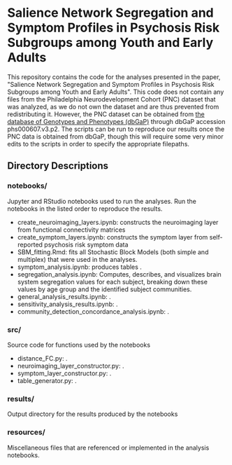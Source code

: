 # Salience Network Segregation and Symptom Profiles in Psychosis Risk Subgroups among Youth and Early Adults
This repository contains the code for the analyses presented in the paper, "Salience Network Segregation and Symptom Profiles in Psychosis Risk Subgroups among Youth and Early Adults". This code does not contain any files from the Philadelphia Neurodevelopment Cohort (PNC) dataset that was analyzed, as we do not own the dataset and are thus prevented from redistributing it. However, the PNC dataset can be obtained from [the database of Genotypes and Phenotypes (dbGaP)](http://www.ncbi.nlm.nih.gov/sites/entrez?db=gap) through dbGaP accession phs000607.v3.p2. The scripts can be run to reproduce our results once the PNC data is obtained from dbGaP, though this will require some very minor edits to the scripts in order to specify the appropriate filepaths.

## Directory Descriptions

### notebooks/
Jupyter and RStudio notebooks used to run the analyses. Run the notebooks in the listed order to reproduce the results.
* create_neuroimaging_layers.ipynb: constructs the neuroimaging layer from functional connectivity matrices
* create_symptom_layers.ipynb: constructs the symptom layer from self-reported psychosis risk symptom data
* SBM_fitting.Rmd: fits all Stochastic Block Models (both simple and multiplex) that were used in the analyses.
* symptom_analysis.ipynb: produces tables .
* segregation_analysis.ipynb: Computes, describes, and visualizes brain system segregation values for each subject, breaking down these values by age group and the identified subject communities.
* general_analysis_results.ipynb: .
* sensitivity_analysis_results.ipynb: .
* community_detection_concordance_analysis.ipynb: .

### src/
Source code for functions used by the notebooks
* distance_FC.py: .
* neuroimaging_layer_constructor.py: .
* symptom_layer_constructor.py: .
* table_generator.py: .

### results/
Output directory for the results produced by the notebooks

### resources/
Miscellaneous files that are referenced or implemented in the analysis notebooks.

